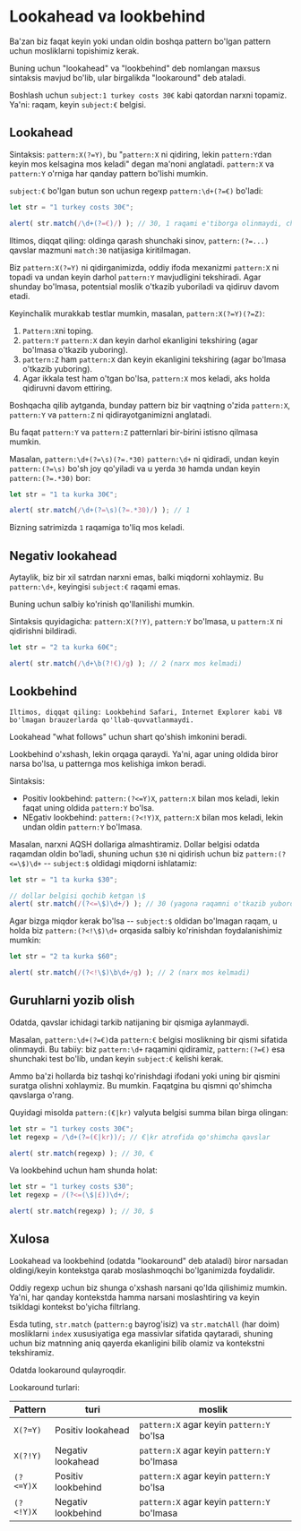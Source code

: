 # Lookahead va lookbehind

Ba'zan biz faqat keyin yoki undan oldin boshqa pattern bo'lgan pattern uchun mosliklarni topishimiz kerak.

Buning uchun "lookahead" va "lookbehind" deb nomlangan maxsus sintaksis mavjud bo'lib, ular birgalikda "lookaround" deb ataladi.

Boshlash uchun `subject:1 turkey costs 30€` kabi qatordan narxni topamiz. Ya'ni: raqam, keyin `subject:€` belgisi.

## Lookahead

Sintaksis: `pattern:X(?=Y)`, bu "`pattern:X` ni qidiring, lekin `pattern:Y`dan keyin mos kelsagina mos keladi" degan ma'noni anglatadi. `pattern:X` va `pattern:Y` o'rniga har qanday pattern bo'lishi mumkin.

`subject:€` bo'lgan butun son uchun regexp `pattern:\d+(?=€)` bo'ladi:

```js run
let str = "1 turkey costs 30€";

alert( str.match(/\d+(?=€)/) ); // 30, 1 raqami e'tiborga olinmaydi, chunki undan keyin € kelmaydi
```

Iltimos, diqqat qiling: oldinga qarash shunchaki sinov, `pattern:(?=...)` qavslar mazmuni `match:30` natijasiga kiritilmagan.

Biz `pattern:X(?=Y)` ni qidirganimizda, oddiy ifoda mexanizmi `pattern:X` ni topadi va undan keyin darhol `pattern:Y` mavjudligini tekshiradi. Agar shunday bo'lmasa, potentsial moslik o'tkazib yuboriladi va qidiruv davom etadi.

Keyinchalik murakkab testlar mumkin, masalan, `pattern:X(?=Y)(?=Z)`:

1. `Pattern:X`ni toping.
2. `pattern:Y` `pattern:X` dan keyin darhol ekanligini tekshiring (agar bo'lmasa o'tkazib yuboring).
3. `pattern:Z` ham `pattern:X` dan keyin ekanligini tekshiring (agar bo'lmasa o'tkazib yuboring).
4. Agar ikkala test ham o'tgan bo'lsa, `pattern:X` mos keladi, aks holda qidiruvni davom ettiring.

Boshqacha qilib aytganda, bunday pattern biz bir vaqtning o'zida `pattern:X`, `pattern:Y` va `pattern:Z` ni qidirayotganimizni anglatadi.

Bu faqat `pattern:Y` va `pattern:Z` patternlari bir-birini istisno qilmasa mumkin.

Masalan, `pattern:\d+(?=\s)(?=.*30)` `pattern:\d+` ni qidiradi, undan keyin `pattern:(?=\s)` bo'sh joy qo'yiladi va u yerda `30` hamda undan keyin `pattern:(?=.*30)` bor:

```js run
let str = "1 ta kurka 30€";

alert( str.match(/\d+(?=\s)(?=.*30)/) ); // 1
```

Bizning satrimizda `1` raqamiga to'liq mos keladi.

## Negativ lookahead

Aytaylik, biz bir xil satrdan narxni emas, balki miqdorni xohlaymiz. Bu `pattern:\d+`, keyingisi `subject:€` raqami emas.

Buning uchun salbiy ko'rinish qo'llanilishi mumkin.

Sintaksis quyidagicha: `pattern:X(?!Y)`, `pattern:Y` bo'lmasa, u `pattern:X` ni qidirishni bildiradi.

```js run
let str = "2 ta kurka 60€";

alert( str.match(/\d+\b(?!€)/g) ); // 2 (narx mos kelmadi)
```

## Lookbehind

```warn header="Lookbehind brauzeri mosligi"
Iltimos, diqqat qiling: Lookbehind Safari, Internet Explorer kabi V8 bo'lmagan brauzerlarda qo'llab-quvvatlanmaydi.
```

Lookahead "what follows" uchun shart qo'shish imkonini beradi.

Lookbehind o'xshash, lekin orqaga qaraydi. Ya'ni, agar uning oldida biror narsa bo'lsa, u patternga mos kelishiga imkon beradi.

Sintaksis:
- Positiv lookbehind: `pattern:(?<=Y)X`, `pattern:X` bilan mos keladi, lekin faqat uning oldida `pattern:Y` bo'lsa.
- NEgativ lookbehind: `pattern:(?<!Y)X`, `pattern:X` bilan mos keladi, lekin undan oldin `pattern:Y` bo'lmasa.

Masalan, narxni AQSH dollariga almashtiramiz. Dollar belgisi odatda raqamdan oldin bo'ladi, shuning uchun `$30` ni qidirish uchun biz `pattern:(?<=\$)\d+` -- `subject:$` oldidagi miqdorni ishlatamiz:

```js run
let str = "1 ta kurka $30";

// dollar belgisi qochib ketgan \$
alert( str.match(/(?<=\$)\d+/) ); // 30 (yagona raqamni o'tkazib yubordi)
```

Agar bizga miqdor kerak bo'lsa -- `subject:$` oldidan bo'lmagan raqam, u holda biz `pattern:(?<!\$)\d+` orqasida salbiy ko'rinishdan foydalanishimiz mumkin:

```js run
let str = "2 ta kurka $60";

alert( str.match(/(?<!\$)\b\d+/g) ); // 2 (narx mos kelmadi)
```

## Guruhlarni yozib olish

Odatda, qavslar ichidagi tarkib natijaning bir qismiga aylanmaydi.

Masalan, `pattern:\d+(?=€)`da `pattern:€` belgisi moslikning bir qismi sifatida olinmaydi. Bu tabiiy: biz `pattern:\d+` raqamini qidiramiz, `pattern:(?=€)` esa shunchaki test bo'lib, undan keyin `subject:€` kelishi kerak.

Ammo ba'zi hollarda biz tashqi ko'rinishdagi ifodani yoki uning bir qismini suratga olishni xohlaymiz. Bu mumkin. Faqatgina bu qismni qo'shimcha qavslarga o'rang.

Quyidagi misolda `pattern:(€|kr)` valyuta belgisi summa bilan birga olingan:

```js run
let str = "1 turkey costs 30€";
let regexp = /\d+(?=(€|kr))/; // €|kr atrofida qo'shimcha qavslar

alert( str.match(regexp) ); // 30, €
```

Va lookbehind uchun ham shunda holat:

```js run
let str = "1 turkey costs $30";
let regexp = /(?<=(\$|£))\d+/;

alert( str.match(regexp) ); // 30, $
```

## Xulosa

Lookahead va lookbehind (odatda "lookaround" deb ataladi) biror narsadan oldingi/keyin kontekstga qarab moslashmoqchi bo'lganimizda foydalidir.

Oddiy regexp uchun biz shunga o'xshash narsani qo'lda qilishimiz mumkin. Ya'ni, har qanday kontekstda hamma narsani moslashtiring va keyin tsikldagi kontekst bo'yicha filtrlang.

Esda tuting, `str.match` (`pattern:g` bayrog'isiz) va `str.matchAll` (har doim) mosliklarni `index` xususiyatiga ega massivlar sifatida qaytaradi, shuning uchun biz matnning aniq qayerda ekanligini bilib olamiz va kontekstni tekshiramiz.

Odatda lookaround qulayroqdir.

Lookaround turlari:

| Pattern            | turi             | moslik |
|--------------------|------------------|---------|
| `X(?=Y)`   | Positiv lookahead | `pattern:X` agar keyin `pattern:Y` bo'lsa |
| `X(?!Y)`   | Negativ lookahead | `pattern:X` agar keyin `pattern:Y` bo'lmasa |
| `(?<=Y)X` |  Positiv lookbehind | `pattern:X` agar keyin `pattern:Y` bo'lsa |
| `(?<!Y)X` | Negativ lookbehind | `pattern:X` agar keyin `pattern:Y` bo'lmasa |
